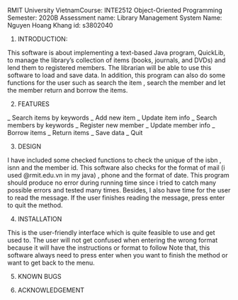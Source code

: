 RMIT University VietnamCourse: INTE2512 Object-Oriented Programming
Semester: 2020B
Assessment name: Library Management System 
Name: Nguyen Hoang Khang
id: s3802040


1. INTRODUCTION:

This software is about implementing a text-based Java program, QuickLib, to manage the library’s collection of items (books, journals, and DVDs) and lend them to registered members.
The librarian will be able to use this software to load and save data. In addition, this program can also do some functions for the user such as search the item , search the member and let the member return and borrow the items.

2. FEATURES

_ Search items by keywords
_ Add new item
_ Update item info
_ Search members by keywords
_ Register new member
_ Update member info
_ Borrow items
_ Return items
_ Save data
_ Quit

3. DESIGN

I have included some checked functions to check the unique of the isbn , isnn and the member id.
This software also checks for the format of mail (i used @rmit.edu.vn in my java) , phone and the format of date.
This program should produce no error during running time since i tried to catch many possible errors and tested many times.
Besides, I also have time for the user to read the message. If the user finishes reading the message, press enter to quit the method.

4. INSTALLATION

This is the user-friendly interface which is quite feasible to use and get used to. The user will not get confused when entering the wrong format because it will have the instructions or format to follow
Note that, this software always need to press enter when you want to finish the method or want to get back to the menu.

5. KNOWN BUGS


6. ACKNOWLEDGEMENT

